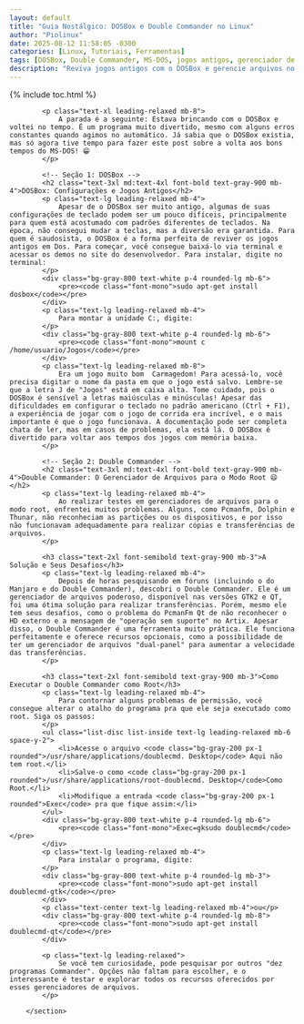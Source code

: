 ```yaml
---
layout: default
title: "Guia Nostálgico: DOSBox e Double Commander no Linux"
author: "Piolinux"
date: 2025-08-12 11:58:05 -0300
categories: [Linux, Tutoriais, Ferramentas]
tags: [DOSBox, Double Commander, MS-DOS, jogos antigos, gerenciador de arquivos, modo root]
description: "Reviva jogos antigos com o DOSBox e gerencie arquivos no modo root com o Double Commander. Um guia completo e nostálgico para usuários de Linux."
---
```



{% include toc.html %}


<section class="post-content">
           
       

    
            <p class="text-xl leading-relaxed mb-8">
                A parada é a seguinte: Estava brincando com o DOSBox e voltei no tempo. É um programa muito divertido, mesmo com alguns erros constantes quando agimos no automático. Já sabia que o DOSBox existia, mas só agora tive tempo para fazer este post sobre a volta aos bons tempos do MS-DOS! 😁
            </p>

            <!-- Seção 1: DOSBox -->
            <h2 class="text-3xl md:text-4xl font-bold text-gray-900 mb-4">DOSBox: Configurações e Jogos Antigos</h2>
            <p class="text-lg leading-relaxed mb-4">
                Apesar de o DOSBox ser muito antigo, algumas de suas configurações de teclado podem ser um pouco difíceis, principalmente para quem está acostumado com padrões diferentes de teclados. Na época, não consegui mudar a teclas, mas a diversão era garantida. Para quem é saudosista, o DOSBox é a forma perfeita de reviver os jogos antigos em Dos. Para começar, você consegue baixá-lo via terminal e acessar os demos no site do desenvolvedor. Para instalar, digite no terminal:
            </p>
            <div class="bg-gray-800 text-white p-4 rounded-lg mb-6">
                <pre><code class="font-mono">sudo apt-get install dosbox</code></pre>
            </div>
            <p class="text-lg leading-relaxed mb-4">
                Para montar a unidade C:, digite:
            </p>
            <div class="bg-gray-800 text-white p-4 rounded-lg mb-6">
                <pre><code class="font-mono">mount c /home/usuario/Jogos</code></pre>
            </div>
            <p class="text-lg leading-relaxed mb-8">
                Era um jogo muito bom  Carmagedom! Para acessá-lo, você precisa digitar o nome da pasta em que o jogo está salvo. Lembre-se que a letra J de "Jogos" está em caixa alta. Tome cuidado, pois o DOSBox é sensível a letras maiúsculas e minúsculas! Apesar das dificuldades em configurar o teclado no padrão americano (Ctrl + F1), a experiência de jogar com o jogo de corrida era incrível, e o mais importante é que o jogo funcionava. A documentação pode ser completa chata de ler, mas em casos de problemas, ela está lá. O DOSBox é divertido para voltar aos tempos dos jogos com memória baixa.
            </p>

            <!-- Seção 2: Double Commander -->
            <h2 class="text-3xl md:text-4xl font-bold text-gray-900 mb-4">Double Commander: O Gerenciador de Arquivos para o Modo Root 😄</h2>
            <p class="text-lg leading-relaxed mb-4">
                Ao realizar testes em gerenciadores de arquivos para o modo root, enfrentei muitos problemas. Alguns, como Pcmanfm, Dolphin e Thunar, não reconheciam as partições ou os dispositivos, e por isso não funcionavam adequadamente para realizar cópias e transferências de arquivos.
            </p>

            <h3 class="text-2xl font-semibold text-gray-900 mb-3">A Solução e Seus Desafios</h3>
            <p class="text-lg leading-relaxed mb-4">
                Depois de horas pesquisando em fóruns (incluindo o do Manjaro e do Double Commander), descobri o Double Commander. Ele é um gerenciador de arquivos poderoso, disponível nas versões GTK2 e QT,  foi uma ótima solução para realizar transferências. Porém, mesmo ele tem seus desafios, como o problema do PcmanFm Qt de não reconhecer o HD externo e a mensagem de "operação sem suporte" no Artix. Apesar disso, o Double Commander é uma ferramenta muito prática. Ele funciona perfeitamente e oferece recursos opcionais, como a possibilidade de ter um gerenciador de arquivos "dual-panel" para aumentar a velocidade das transferências.
            </p>

            <h3 class="text-2xl font-semibold text-gray-900 mb-3">Como Executar o Double Commander como Root</h3>
            <p class="text-lg leading-relaxed mb-4">
                Para contornar alguns problemas de permissão, você consegue alterar o atalho do programa pra que ele seja executado como root. Siga os passos:
            </p>
            <ul class="list-disc list-inside text-lg leading-relaxed mb-6 space-y-2">
                <li>Acesse o arquivo <code class="bg-gray-200 px-1 rounded">/usr/share/applications/doublecmd. Desktop</code> Aqui não tem root.</li>
                <li>Salve-o como <code class="bg-gray-200 px-1 rounded">/usr/share/applications/root-doublecmd. Desktop</code>Como Root.</li>
                <li>Modifique a entrada <code class="bg-gray-200 px-1 rounded">Exec</code> pra que fique assim:</li>
            </ul>
            <div class="bg-gray-800 text-white p-4 rounded-lg mb-6">
                <pre><code class="font-mono">Exec=gksudo doublecmd</code></pre>
            </div>
            <p class="text-lg leading-relaxed mb-4">
                Para instalar o programa, digite:
            </p>
            <div class="bg-gray-800 text-white p-4 rounded-lg mb-3">
                <pre><code class="font-mono">sudo apt-get install doublecmd-gtk</code></pre>
            </div>
            <p class="text-center text-lg leading-relaxed mb-4">ou</p>
            <div class="bg-gray-800 text-white p-4 rounded-lg mb-8">
                <pre><code class="font-mono">sudo apt-get install doublecmd-qt</code></pre>
            </div>

            <p class="text-lg leading-relaxed">
                Se você tem curiosidade, pode pesquisar por outros "dez programas Commander". Opções não faltam para escolher, e o interessante é testar e explorar todos os recursos oferecidos por esses gerenciadores de arquivos.
            </p>
            
        </section>
 


